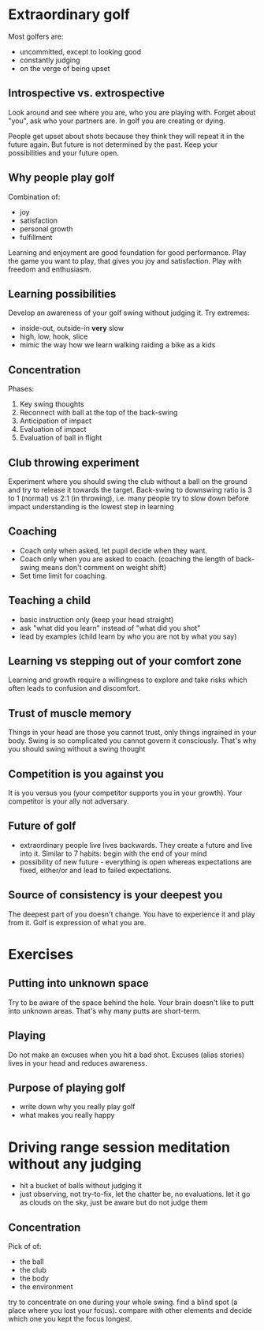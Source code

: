 # Extraordinary golf
Most golfers are:
* uncommitted, except to looking good
* constantly judging
* on the verge of being upset

## Introspective vs. extrospective
Look around and see where you are, who you are playing with. Forget about "you", ask who your partners are. In golf you are creating or dying.

People get upset about shots because they think they will repeat it in the future again. But future is not determined by the past. Keep your possibilities and your future open.

## Why people play golf
Combination of:
* joy
* satisfaction
* personal growth
* fulfillment

Learning and enjoyment are good foundation for good performance. Play the game you want to play, that gives you joy and satisfaction. Play with freedom and enthusiasm.

## Learning possibilities
Develop an awareness of your golf swing without judging it.
Try extremes:
* inside-out, outside-in **very** slow
* high, low, hook, slice
* mimic the way how we learn walking raiding a bike as a kids

## Concentration
Phases:
1. Key swing thoughts
2. Reconnect with ball at the top of the back-swing
3. Anticipation of impact
4. Evaluation of impact
5. Evaluation of ball in flight

## Club throwing experiment
Experiment where you should swing the club without a ball on the ground and try to release it towards the target.
Back-swing to downswing ratio is 3 to 1 (normal) vs 2:1 (in throwing), i.e. many people try to slow down before impact
understanding is the lowest step in learning

## Coaching
- Coach only when asked, let pupil decide when they want.
- Coach only when you are asked to coach. (coaching the length of back-swing means don't comment on weight shift)
- Set time limit for coaching.

## Teaching a child
* basic instruction only (keep your head straight)
* ask "what did you learn" instead of "what did you shot"
* lead by examples (child learn by who you are not by what you say)

## Learning vs stepping out of your comfort zone
Learning and growth require a willingness to explore and take risks which often leads to confusion and discomfort.

## Trust of muscle memory
Things in your head are those you cannot trust, only things ingrained in your body. Swing is so complicated you cannot govern it consciously. That's why you should swing without a swing thought

## Competition is you against you
It is you versus you (your competitor supports you in your growth). Your competitor is your ally not adversary.

## Future of golf
* extraordinary people live lives backwards. They create a future and live into it. Similar to 7 habits: begin with the end of your mind
* possibility of new future - everything is open whereas expectations are fixed, either/or and lead to failed expectations.

## Source of consistency is your deepest you
The deepest part of you doesn't change. You have to experience it and play from it. Golf is expression of what you are.

# Exercises

## Putting into unknown space
Try to be aware of the space behind the hole. Your brain doesn't like to putt into unknown areas. That's why many putts are short-term.

## Playing
Do not make an excuses when you hit a bad shot. Excuses (alias stories) lives in your head and reduces awareness.

## Purpose of playing golf
* write down why you really play golf
* what makes you really happy

# Driving range session meditation without any judging
* hit a bucket of balls without judging it
* just observing, not try-to-fix, let the chatter be, no evaluations. let it go as clouds on the sky, just be aware but do not judge them

## Concentration
Pick of of:
* the ball
* the club
* the body
* the environment

try to concentrate on one during your whole swing. find a blind spot (a place where you lost your focus). compare with other elements and decide which one you kept the focus longest.
